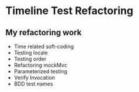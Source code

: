 # Timeline Test Refactoring
## My refactoring work 
- Time related soft-coding
- Testing locale
- Testing order
- Refactoring mockMvc
- Parameterized testing
- Verify Invocation 
- BDD test names

 
